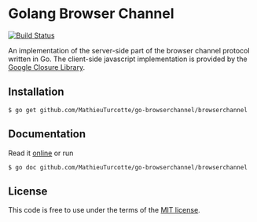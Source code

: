 # Golang Browser Channel
[![Build Status](https://travis-ci.org/MathieuTurcotte/go-browserchannel.png?branch=master)](https://travis-ci.org/MathieuTurcotte/go-browserchannel)

An implementation of the server-side part of the browser channel protocol
written in Go. The client-side javascript implementation is provided by the
[Google Closure Library](https://developers.google.com/closure/library/).

## Installation

    $ go get github.com/MathieuTurcotte/go-browserchannel/browserchannel

## Documentation

Read it [online](http://godoc.org/github.com/MathieuTurcotte/go-browserchannel/browserchannel) or run

    $ go doc github.com/MathieuTurcotte/go-browserchannel/browserchannel

## License

This code is free to use under the terms of the [MIT license](http://mturcotte.mit-license.org/).
